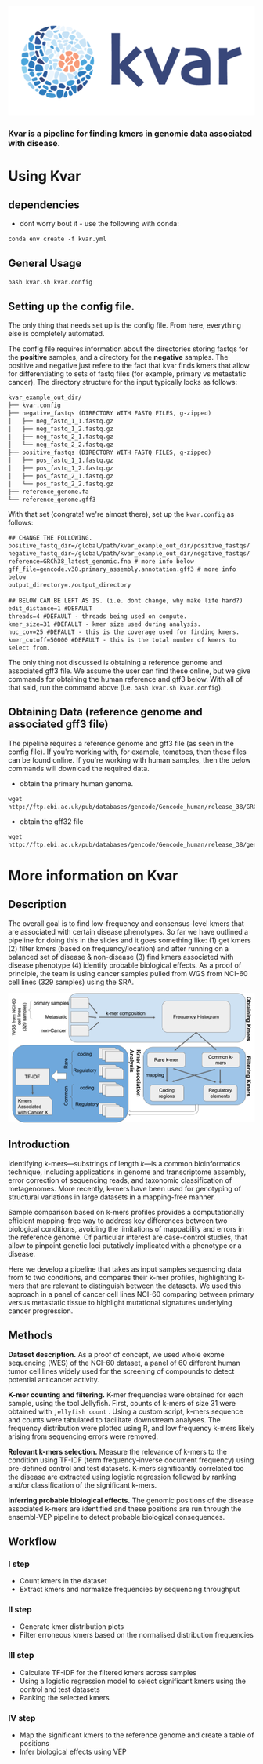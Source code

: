 ![Kvar logo](figures/kvar_logo.png)

### **Kvar** is a pipeline for finding kmers in genomic data associated with disease. 

# Using Kvar

## dependencies
* dont worry bout it - use the following with conda:
```
conda env create -f kvar.yml
```

## General Usage
```
bash kvar.sh kvar.config
```

## Setting up the config file.
The only thing that needs set up is the config file. From here, everything else is completely automated.

The config file requires information about the directories storing fastqs for the **positive** samples, and a directory for the **negative** samples. The positive and negative just refere to the fact that kvar finds kmers that allow for differentiating to sets of fastq files (for example, primary vs metastatic cancer). The directory structure for the input typically looks as follows:

```
kvar_example_out_dir/
├── kvar.config
├── negative_fastqs (DIRECTORY WITH FASTQ FILES, g-zipped)
│   ├── neg_fastq_1_1.fastq.gz
│   ├── neg_fastq_1_2.fastq.gz
│   ├── neg_fastq_2_1.fastq.gz
│   └── neg_fastq_2_2.fastq.gz
├── positive_fastqs (DIRECTORY WITH FASTQ FILES, g-zipped)
│   ├── pos_fastq_1_1.fastq.gz
│   ├── pos_fastq_1_2.fastq.gz
│   ├── pos_fastq_2_1.fastq.gz
│   └── pos_fastq_2_2.fastq.gz
├── reference_genome.fa
└── reference_genome.gff3
```

With that set (congrats! we're almost there),  set up the `kvar.config` as follows:

```
## CHANGE THE FOLLOWING.
positive_fastq_dir=/global/path/kvar_example_out_dir/positive_fastqs/
negative_fastq_dir=/global/path/kvar_example_out_dir/negative_fastqs/
reference=GRCh38_latest_genomic.fna # more info below
gff_file=gencode.v38.primary_assembly.annotation.gff3 # more info below
output_directory=./output_directory

## BELOW CAN BE LEFT AS IS. (i.e. dont change, why make life hard?)
edit_distance=1 #DEFAULT
threads=4 #DEFAULT - threads being used on compute.
kmer_size=31 #DEFAULT - kmer size used during analysis.
nuc_cov=25 #DEFAULT - this is the coverage used for finding kmers.
kmer_cutoff=50000 #DEFAULT - this is the total number of kmers to select from.
```

The only thing not discussed is obtaining a reference genome and associated gff3 file. We assume the user can find these online, but we give commands for obtaining the human reference and gff3 below. With all of that said, run the command above (i.e. `bash kvar.sh kvar.config`).

## Obtaining Data (reference genome and associated gff3 file)
The pipeline requires a reference genome and gff3 file (as seen in the config file). If you're working with, for example, tomatoes, then these files can be found online. If you're working with human samples, then the below commands will download the required data. 

* obtain the primary human genome.
```
wget http://ftp.ebi.ac.uk/pub/databases/gencode/Gencode_human/release_38/GRCh38.primary_assembly.genome.fa.gz
```
* obtain the gff32 file
```
wget http://ftp.ebi.ac.uk/pub/databases/gencode/Gencode_human/release_38/gencode.v38.primary_assembly.annotation.gff3.gz
```

# More information on Kvar

## Description

The overall goal is to find low-frequency and consensus-level kmers that are associated with certain disease phenotypes. So far we have outlined a pipeline for doing this in the slides and it goes something like: (1) get kmers (2) filter kmers (based on frequency/location) and after running on a balanced set of disease & non-disease (3) find kmers associated with disease phenotype (4) identify probable biological effects. As a proof of principle, the team is using cancer samples pulled from WGS from NCI-60 cell lines (329 samples) using the SRA.

![Kvar Pipeline](figures/kvar_pipeline.png)

## Introduction

Identifying k-mers—substrings of length _k_—is a common bioinformatics technique, including applications in genome and transcriptome assembly, error correction of sequencing reads, and taxonomic classification of metagenomes. More recently, k-mers have been used for genotyping of structural variations in large datasets in a mapping-free manner. 

Sample comparison based on k-mers profiles provides a computationally efficient mapping-free way to address key differences between two biological conditions, avoiding the limitations of mappability and errors in the reference genome. Of particular interest are case-control studies, that allow to pinpoint genetic loci putatively implicated with a phenotype or a disease.

Here we develop a pipeline that takes as input samples sequencing data from to two conditions, and compares their k-mer profiles, highlighting k-mers that are relevant to distinguish between the datasets. We used this approach in a panel of cancer cell lines NCI-60 comparing between primary versus metastatic tissue to highlight mutational signatures underlying cancer progression.

## Methods

**Dataset description.** As a proof of concept, we used whole exome sequencing (WES) of the NCI-60 dataset, a panel of 60 different human tumor cell lines widely used for the screening of compounds to detect potential anticancer activity.

**K-mer counting and filtering.** K-mer frequencies were obtained for each sample, using the tool Jellyfish. First, counts of k-mers of size 31 were obtained with `jellyfish count` . Using a custom script, k-mers sequence and counts were tabulated to facilitate downstream analyses. The frequency distribution were plotted using R, and low frequency k-mers likely arising from sequencing errors were removed.

**Relevant k-mers selection.** Measure the relevance of k-mers to the condition using TF-IDF (term frequency-inverse document frequency) using pre-defined control and test datasets. K-mers significantly correlated too the disease are extracted using logistic regression followed by ranking and/or classification of the significant k-mers.

**Inferring probable biological effects.** The genomic positions of the disease associated k-mers are identified and these positions are run through the ensembl-VEP pipeline to detect probable biological consequences. 

## Workflow
### I step
- Count kmers in the dataset
- Extract kmers and normalize frequencies by sequencing throughput
### II step
- Generate kmer distribution plots
- Filter erroneous kmers based on the normalised distribution frequencies
### III step
- Calculate TF-IDF for the filtered kmers across samples
- Using a logistic regression model to select significant kmers using the control and test datasets
- Ranking the selected kmers
### IV step
- Map the significant kmers to the reference genome and create a table of positions
- Infer biological effects using VEP

